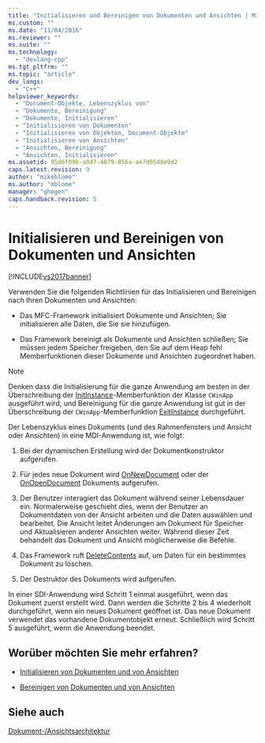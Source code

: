 ```yaml
---
title: "Initialisieren und Bereinigen von Dokumenten und Ansichten | Microsoft Docs"
ms.custom: ""
ms.date: "11/04/2016"
ms.reviewer: ""
ms.suite: ""
ms.technology: 
  - "devlang-cpp"
ms.tgt_pltfrm: ""
ms.topic: "article"
dev_langs: 
  - "C++"
helpviewer_keywords: 
  - "Document-Objekte, Lebenszyklus von"
  - "Dokumente, Bereinigung"
  - "Dokumente, Initialisieren"
  - "Initialisieren von Dokumenten"
  - "Initialisieren von Objekten, Document-Objekte"
  - "Initialisieren von Ansichten"
  - "Ansichten, Bereinigung"
  - "Ansichten, Initialisieren"
ms.assetid: 95d6f09b-a047-4079-856a-ae7d0548e9d2
caps.latest.revision: 9
author: "mikeblome"
ms.author: "mblome"
manager: "ghogen"
caps.handback.revision: 5
---
```

# Initialisieren und Bereinigen von Dokumenten und Ansichten
[!INCLUDE[vs2017banner](../assembler/inline/includes/vs2017banner.md)]

Verwenden Sie die folgenden Richtlinien für das Initialisieren und Bereinigen nach Ihren Dokumenten und Ansichten:  
  
-   Das MFC\-Framework initialisiert Dokumente und Ansichten; Sie initialisieren alle Daten, die Sie sie hinzufügen.  
  
-   Das Framework bereinigt als Dokumente und Ansichten schließen; Sie müssen jedem Speicher freigeben, den Sie auf dem Heap fehl Memberfunktionen dieser Dokumente und Ansichten zugeordnet haben.  
  
> [!NOTE]
>  Denken dass die Initialisierung für die ganze Anwendung am besten in der Überschreibung der [InitInstance](../Topic/CWinApp::InitInstance.md)\-Memberfunktion der Klasse `CWinApp` ausgeführt wird, und Bereinigung für die ganze Anwendung ist gut in der Überschreibung der `CWinApp`\-Memberfunktion [ExitInstance](../Topic/CWinApp::ExitInstance.md) durchgeführt.  
  
 Der Lebenszyklus eines Dokuments \(und des Rahmenfensters und Ansicht oder Ansichten\) in eine MDI\-Anwendung ist, wie folgt:  
  
1.  Bei der dynamischen Erstellung wird der Dokumentkonstruktor aufgerufen.  
  
2.  Für jedes neue Dokument wird [OnNewDocument](../Topic/CDocument::OnNewDocument.md) oder der [OnOpenDocument](../Topic/CDocument::OnOpenDocument.md) Dokuments aufgerufen.  
  
3.  Der Benutzer interagiert das Dokument während seiner Lebensdauer ein.  Normalerweise geschieht dies, wenn der Benutzer an Dokumentdaten von der Ansicht arbeiten und die Daten auswählen und bearbeitet.  Die Ansicht leitet Änderungen am Dokument für Speicher und Aktualisieren anderer Ansichten weiter.  Während dieser Zeit behandelt das Dokument und Ansicht möglicherweise die Befehle.  
  
4.  Das Framework ruft [DeleteContents](../Topic/CDocument::DeleteContents.md) auf, um Daten für ein bestimmtes Dokument zu löschen.  
  
5.  Der Destruktor des Dokuments wird aufgerufen.  
  
 In einer SDI\-Anwendung wird Schritt 1 einmal ausgeführt, wenn das Dokument zuerst erstellt wird.  Dann werden die Schritte 2 bis 4 wiederholt durchgeführt, wenn ein neues Dokument geöffnet ist.  Das neue Dokument verwendet das vorhandene Dokumentobjekt erneut.  Schließlich wird Schritt 5 ausgeführt, wenn die Anwendung beendet.  
  
## Worüber möchten Sie mehr erfahren?  
  
-   [Initialisieren von Dokumenten und von Ansichten](../mfc/initializing-documents-and-views.md)  
  
-   [Bereinigen von Dokumenten und von Ansichten](../mfc/cleaning-up-documents-and-views.md)  
  
## Siehe auch  
 [Dokument\-\/Ansichtsarchitektur](../mfc/document-view-architecture.md)